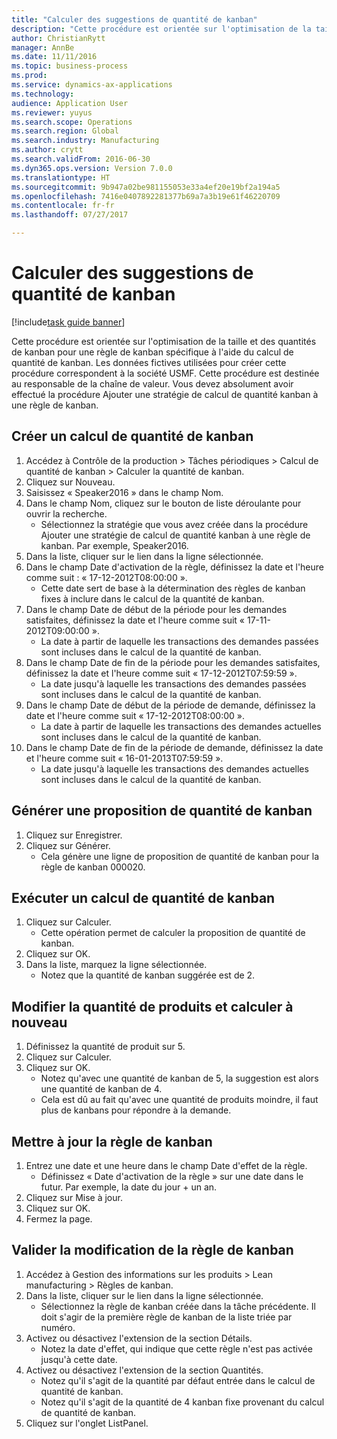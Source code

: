 ```yaml
--- 
title: "Calculer des suggestions de quantité de kanban"
description: "Cette procédure est orientée sur l'optimisation de la taille et des quantités de kanban pour une règle de kanban spécifique à l'aide du calcul de quantité de kanban."
author: ChristianRytt
manager: AnnBe
ms.date: 11/11/2016
ms.topic: business-process
ms.prod: 
ms.service: dynamics-ax-applications
ms.technology: 
audience: Application User
ms.reviewer: yuyus
ms.search.scope: Operations
ms.search.region: Global
ms.search.industry: Manufacturing
ms.author: crytt
ms.search.validFrom: 2016-06-30
ms.dyn365.ops.version: Version 7.0.0
ms.translationtype: HT
ms.sourcegitcommit: 9b947a02be981155053e33a4ef20e19bf2a194a5
ms.openlocfilehash: 7416e0407892281377b69a7a3b19e61f46220709
ms.contentlocale: fr-fr
ms.lasthandoff: 07/27/2017

---
```

# <a name="calculate-kanban-quantity-suggestions"></a>Calculer des suggestions de quantité de kanban

[!include[task guide banner](../../includes/task-guide-banner.md)]

Cette procédure est orientée sur l'optimisation de la taille et des quantités de kanban pour une règle de kanban spécifique à l'aide du calcul de quantité de kanban. Les données fictives utilisées pour créer cette procédure correspondent à la société USMF. Cette procédure est destinée au responsable de la chaîne de valeur. Vous devez absolument avoir effectué la procédure Ajouter une stratégie de calcul de quantité kanban à une règle de kanban.


## <a name="create-a-kanban-quantity-calculation"></a>Créer un calcul de quantité de kanban
1. Accédez à Contrôle de la production > Tâches périodiques > Calcul de quantité de kanban > Calculer la quantité de kanban.
2. Cliquez sur Nouveau.
3. Saisissez « Speaker2016 » dans le champ Nom.
4. Dans le champ Nom, cliquez sur le bouton de liste déroulante pour ouvrir la recherche.
    * Sélectionnez la stratégie que vous avez créée dans la procédure Ajouter une stratégie de calcul de quantité kanban à une règle de kanban. Par exemple, Speaker2016.  
5. Dans la liste, cliquer sur le lien dans la ligne sélectionnée.
6. Dans le champ Date d'activation de la règle, définissez la date et l'heure comme suit : « 17-12-2012T08:00:00 ».
    * Cette date sert de base à la détermination des règles de kanban fixes à inclure dans le calcul de la quantité de kanban.  
7. Dans le champ Date de début de la période pour les demandes satisfaites, définissez la date et l'heure comme suit « 17-11-2012T09:00:00 ».
    * La date à partir de laquelle les transactions des demandes passées sont incluses dans le calcul de la quantité de kanban.  
8. Dans le champ Date de fin de la période pour les demandes satisfaites, définissez la date et l'heure comme suit « 17-12-2012T07:59:59 ».
    * La date jusqu'à laquelle les transactions des demandes passées sont incluses dans le calcul de la quantité de kanban.  
9. Dans le champ Date de début de la période de demande, définissez la date et l'heure comme suit « 17-12-2012T08:00:00 ».
    * La date à partir de laquelle les transactions des demandes actuelles sont incluses dans le calcul de la quantité de kanban.  
10. Dans le champ Date de fin de la période de demande, définissez la date et l'heure comme suit « 16-01-2013T07:59:59 ».
    * La date jusqu'à laquelle les transactions des demandes actuelles sont incluses dans le calcul de la quantité de kanban.  

## <a name="generate-kanban-quantity-proposal"></a>Générer une proposition de quantité de kanban
1. Cliquez sur Enregistrer.
2. Cliquez sur Générer.
    * Cela génère une ligne de proposition de quantité de kanban pour la règle de kanban 000020.  

## <a name="run-kanban-quantity-calculation"></a>Exécuter un calcul de quantité de kanban
1. Cliquez sur Calculer.
    * Cette opération permet de calculer la proposition de quantité de kanban.  
2. Cliquez sur OK.
3. Dans la liste, marquez la ligne sélectionnée.
    * Notez que la quantité de kanban suggérée est de 2.  

## <a name="change-product-quantity-and-calculate-again"></a>Modifier la quantité de produits et calculer à nouveau
1. Définissez la quantité de produit sur 5.
2. Cliquez sur Calculer.
3. Cliquez sur OK.
    * Notez qu'avec une quantité de kanban de 5, la suggestion est alors une quantité de kanban de 4.  
    * Cela est dû au fait qu'avec une quantité de produits moindre, il faut plus de kanbans pour répondre à la demande.  

## <a name="update-kanban-rule"></a>Mettre à jour la règle de kanban
1. Entrez une date et une heure dans le champ Date d'effet de la règle.
    * Définissez « Date d'activation de la règle » sur une date dans le futur. Par exemple, la date du jour + un an.  
2. Cliquez sur Mise à jour.
3. Cliquez sur OK.
4. Fermez la page.

## <a name="validate-change-on-kanban-rule"></a>Valider la modification de la règle de kanban
1. Accédez à Gestion des informations sur les produits > Lean manufacturing > Règles de kanban.
2. Dans la liste, cliquer sur le lien dans la ligne sélectionnée.
    * Sélectionnez la règle de kanban créée dans la tâche précédente. Il doit s'agir de la première règle de kanban de la liste triée par numéro.  
3. Activez ou désactivez l'extension de la section Détails.
    * Notez la date d'effet, qui indique que cette règle n'est pas activée jusqu'à cette date.  
4. Activez ou désactivez l'extension de la section Quantités.
    * Notez qu'il s'agit de la quantité par défaut entrée dans le calcul de quantité de kanban.  
    * Notez qu'il s'agit de la quantité de 4 kanban fixe provenant du calcul de quantité de kanban.  
5. Cliquez sur l'onglet ListPanel.


